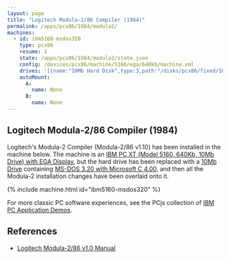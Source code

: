 ```yaml
---
layout: page
title: "Logitech Modula-2/86 Compiler (1984)"
permalink: /apps/pcx86/1984/modula2/
machines:
  - id: ibm5160-msdos320
    type: pcx86
    resume: 1
    state: /apps/pcx86/1984/modula2/state.json
    config: /devices/pcx86/machine/5160/ega/640kb/machine.xml
    drives: '[{name:"10Mb Hard Disk",type:3,path:"/disks/pcx86/fixed/10mb/MSDOS320-C400.json"}]'
    autoMount:
      A:
        name: None
      B:
        name: None
---
```


Logitech Modula-2/86 Compiler (1984)
------------------------------------

Logitech's Modula-2 Compiler (Modula-2/86 v1.10) has been installed in the machine below.  The machine is
an [IBM PC XT (Model 5160, 640Kb, 10Mb Drive) with EGA Display](/devices/pcx86/machine/5160/ega/640kb/), but
the hard drive has been replaced with a [10Mb Drive](/disks/pcx86/fixed/10mb/) containing
[MS-DOS 3.20 with Microsoft C 4.00](/disks/pcx86/fixed/10mb/msdos320-c400.xml), and then all the Modula-2 installation
changes have been overlaid onto it.

{% include machine.html id="ibm5160-msdos320" %}

For more classic PC software experiences, see the PCjs collection of [IBM PC Application Demos](/apps/pcx86/).

References
----------

* [Logitech Modula-2/86 v1.0 Manual](http://bitsavers.informatik.uni-stuttgart.de/pdf/logitech/modula-2/Logitech_Modula-2_86_1.0_Feb84.pdf)
